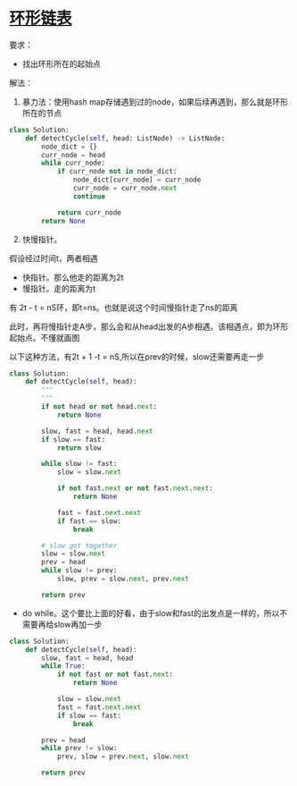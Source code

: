 # [环形链表](https://leetcode-cn.com/problems/linked-list-cycle-ii/)

要求：

* 找出环形所在的起始点

解法：

1. 暴力法：使用hash map存储遇到过的node，如果后续再遇到，那么就是环形所在的节点
```python
class Solution:
    def detectCycle(self, head: ListNode) -> ListNode:
        node_dict = {}
        curr_node = head
        while curr_node:
            if curr_node not in node_dict:
                node_dict[curr_node] = curr_node
                curr_node = curr_node.next
                continue

            return curr_node
        return None
```

2. 快慢指针。

假设经过时间t，两者相遇
* 快指针。那么他走的距离为2t
* 慢指针。走的距离为t

有 2t - t =  nS环，即t=ns。也就是说这个时间慢指针走了ns的距离

此时，再将慢指针走A步，那么会和从head出发的A步相遇。该相遇点，即为环形起始点。不懂就画图

以下这种方法，有2t + 1 -t = nS,所以在prev的时候，slow还需要再走一步
```python
class Solution:
    def detectCycle(self, head):
        """
        """
        if not head or not head.next:
            return None

        slow, fast = head, head.next
        if slow == fast:
            return slow

        while slow != fast:
            slow = slow.next

            if not fast.next or not fast.next.next:
                return None

            fast = fast.next.next
            if fast == slow:
                break

        # slow get together
        slow = slow.next
        prev = head
        while slow != prev:
            slow, prev = slow.next, prev.next

        return prev
```

* do while。这个要比上面的好看，由于slow和fast的出发点是一样的，所以不需要再给slow再加一步
```python
class Solution:
    def detectCycle(self, head):
        slow, fast = head, head
        while True:
            if not fast or not fast.next:
                return None

            slow = slow.next
            fast = fast.next.next
            if slow == fast:
                break

        prev = head
        while prev != slow:
            prev, slow = prev.next, slow.next

        return prev
```
